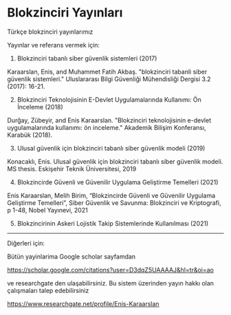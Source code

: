 # Blokzinciri Yayınları
Türkçe blokzinciri yayınlarımız

Yayınlar ve referans vermek için:

1. Blokzinciri tabanlı siber güvenlik sistemleri (2017)

Karaarslan, Enis, and Muhammet Fatih Akbaş. "blokzinciri tabanli siber güvenlik sistemleri." Uluslararası Bilgi Güvenliği Mühendisliği Dergisi 3.2 (2017): 16-21.

2. Blokzinciri Teknolojisinin E-Devlet Uygulamalarında Kullanımı: Ön İnceleme (2018)

Durğay, Zübeyir, and Enis Karaarslan. "Blokzinciri teknolojisinin e-devlet uygulamalarında kullanımı: ön inceleme." Akademik Bilişim Konferansı, Karabük (2018).

3. Ulusal güvenlik için blokzinciri tabanlı siber güvenlik modeli (2019)

Konacaklı, Enis. Ulusal güvenlik için blokzinciri tabanlı siber güvenlik modeli. MS thesis. Eskişehir Teknik Üniversitesi, 2019

4. Blokzincirde Güvenli ve Güvenilir Uygulama Geliştirme Temelleri (2021)

Enis Karaarslan, Melih Birim, “Blokzincirde Güvenli ve Güvenilir Uygulama Geliştirme Temelleri”, Siber Güvenlik ve Savunma: Blokzinciri ve Kriptografi, p 1-48, Nobel Yayınevi, 2021

5. Blokzincirinin Askeri Lojistik Takip Sistemlerinde Kullanılması (2021)


-----------------------------------------------------------------------------------------------------------------------------------------------------

Diğerleri için:

Bütün yayinlarima Google scholar sayfamdan 

https://scholar.google.com/citations?user=D3dqZ5UAAAAJ&hl=tr&oi=ao



ve researchgate den ulaşabilirsiniz. Bu sistem üzerinden yayın hakkı olan çalışmaları talep edebilirsiniz

https://www.researchgate.net/profile/Enis-Karaarslan
